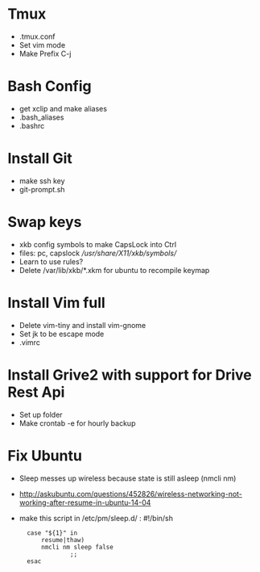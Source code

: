 # Tmux
- .tmux.conf
- Set vim mode
- Make Prefix C-j

# Bash Config
- get xclip and make aliases
- .bash_aliases
- .bashrc

# Install Git
- make ssh key
- git-prompt.sh

# Swap keys
- xkb config symbols to make CapsLock into Ctrl
- files: pc, capslock */usr/share/X11/xkb/symbols/*
- Learn to use rules?
- Delete /var/lib/xkb/*.xkm for ubuntu to recompile keymap

# Install Vim full
- Delete vim-tiny and install vim-gnome
- Set jk to be escape mode
- .vimrc


# Install Grive2 with support for Drive Rest Api
- Set up folder
- Make crontab -e for hourly backup

# Fix Ubuntu
- Sleep messes up wireless because state is still asleep (nmcli nm)
- http://askubuntu.com/questions/452826/wireless-networking-not-working-after-resume-in-ubuntu-14-04
- make this script in /etc/pm/sleep.d/ :
        #!/bin/sh

        case "${1}" in
            resume|thaw)
            nmcli nm sleep false
                    ;;
        esac
